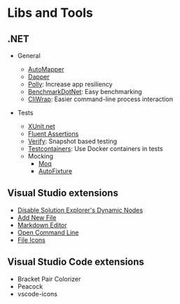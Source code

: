 # Libs and Tools

## .NET

- General
  - [AutoMapper](https://github.com/AutoMapper/AutoMapper)
  - [Dapper](https://github.com/StackExchange/dapper-dot-net)
  - [Polly](https://github.com/App-vNext/Polly): Increase app resiliency 
  - [BenchmarkDotNet](https://github.com/dotnet/BenchmarkDotNet): Easy benchmarking
  - [CliWrap](https://github.com/Tyrrrz/CliWrap): Easier command-line process interaction

- Tests
  - [XUnit.net](http://xunit.github.io/)
  - [Fluent Assertions](https://github.com/fluentassertions/fluentassertions)
  - [Verify](https://github.com/VerifyTests/Verify): Snapshot based testing
  - [Testcontainers](https://github.com/testcontainers/testcontainers-dotnet): Use Docker containers in tests
  - Mocking
    - [Moq](https://github.com/moq/moq4)
    - [AutoFixture](https://github.com/AutoFixture/AutoFixture)

## Visual Studio extensions

- [Disable Solution Explorer's Dynamic Nodes](https://visualstudiogallery.msdn.microsoft.com/62461a72-4255-4eac-a630-52758e9c3723)
- [Add New File](https://github.com/madskristensen/AddAnyFile)
- [Markdown Editor](https://visualstudiogallery.msdn.microsoft.com/eaab33c3-437b-4918-8354-872dfe5d1bfe?SRC=VSIDE)
- [Open Command Line](https://github.com/madskristensen/OpenCommandLine)
- [File Icons](https://github.com/madskristensen/FileIcons)

## Visual Studio Code extensions

- Bracket Pair Colorizer
- Peacock
- vscode-icons
